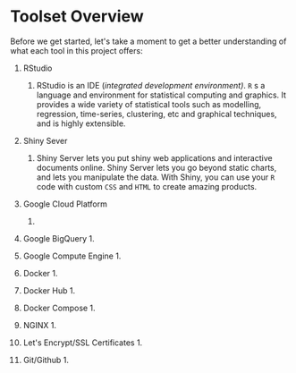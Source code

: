 # Toolset Overview

Before we get started, let's take a moment to get a better understanding of what each tool in this project offers:

1. RStudio
   1. RStudio is an IDE \(_integrated development environment\)_. `R` s a language and environment for statistical computing and graphics. It provides a wide variety of statistical tools such as modelling, regression, time-series, clustering, etc and graphical techniques, and is highly extensible.
2. Shiny Sever
   1. Shiny Server lets you put shiny web applications and interactive documents online. Shiny Server lets you go beyond static charts, and lets you manipulate the data. With Shiny, you can use your `R` code with custom `CSS` and `HTML` to create amazing products.
3. Google Cloud Platform

   1. 

4. Google BigQuery
   1. 
5. Google Compute Engine
   1. 
6. Docker
   1. 
7. Docker Hub
   1. 
8. Docker Compose
   1. 
9. NGINX
   1. 
10. Let's Encrypt/SSL Certificates
    1. 
11. Git/Github
    1. 



